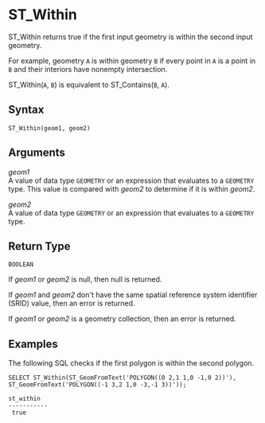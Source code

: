 # ST\_Within<a name="ST_Within-function"></a>

ST\_Within returns true if the first input geometry is within the second input geometry\. 

For example, geometry `A` is within geometry `B` if every point in `A` is a point in `B` and their interiors have nonempty intersection\. 

ST\_Within\(`A`, `B`\) is equivalent to ST\_Contains\(`B`, `A`\)\. 

## Syntax<a name="ST_Within-function-syntax"></a>

```
ST_Within(geom1, geom2)
```

## Arguments<a name="ST_Within-function-arguments"></a>

 *geom1*   
A value of data type `GEOMETRY` or an expression that evaluates to a `GEOMETRY` type\. This value is compared with *geom2* to determine if it is within *geom2*\. 

 *geom2*   
A value of data type `GEOMETRY` or an expression that evaluates to a `GEOMETRY` type\. 

## Return Type<a name="ST_Within-function-return"></a>

`BOOLEAN`

If *geom1* or *geom2* is null, then null is returned\. 

If *geom1* and *geom2* don't have the same spatial reference system identifier \(SRID\) value, then an error is returned\. 

If *geom1* or *geom2* is a geometry collection, then an error is returned\. 

## Examples<a name="ST_Within-function-examples"></a>

The following SQL checks if the first polygon is within the second polygon\. 

```
SELECT ST_Within(ST_GeomFromText('POLYGON((0 2,1 1,0 -1,0 2))'), ST_GeomFromText('POLYGON((-1 3,2 1,0 -3,-1 3))'));
```

```
st_within
-----------
 true
```